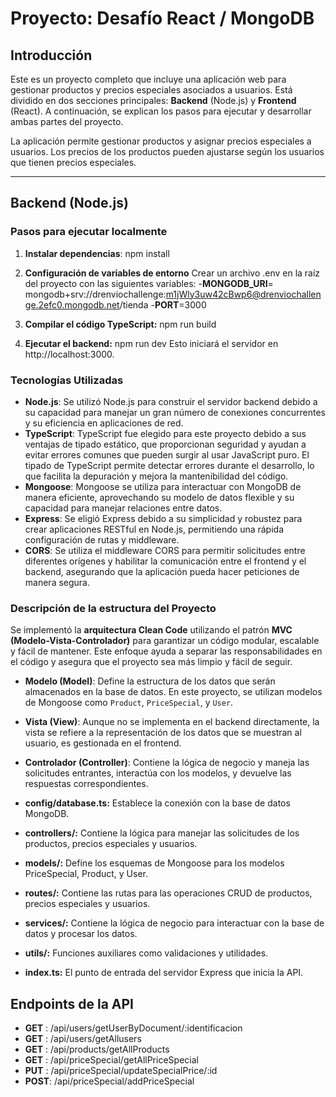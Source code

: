 # Proyecto: Desafío React / MongoDB

## Introducción

Este es un proyecto completo que incluye una aplicación web para gestionar productos y precios especiales asociados a usuarios. Está dividido en dos secciones principales: **Backend** (Node.js) y **Frontend** (React). A continuación, se explican los pasos para ejecutar y desarrollar ambas partes del proyecto.

La aplicación permite gestionar productos y asignar precios especiales a usuarios. Los precios de los productos pueden ajustarse según los usuarios que tienen precios especiales.

---

## Backend (Node.js)

### Pasos para ejecutar localmente

1. **Instalar dependencias**:
   npm install

2. **Configuración de variables de entorno**
   Crear un archivo .env en la raíz del proyecto con las siguientes variables:
   -**MONGODB_URI**= mongodb+srv://drenviochallenge:m1jWly3uw42cBwp6@drenviochallenge.2efc0.mongodb.net/tienda
   -**PORT**=3000

3. **Compilar el código TypeScript:**
   npm run build

4. **Ejecutar el backend:**
   npm run dev
   Esto iniciará el servidor en http://localhost:3000.

### Tecnologías Utilizadas

- **Node.js**: Se utilizó Node.js para construir el servidor backend debido a su capacidad para manejar un gran número de conexiones concurrentes y su eficiencia en aplicaciones de red.
- **TypeScript**: TypeScript fue elegido para este proyecto debido a sus ventajas de tipado estático, que proporcionan seguridad y ayudan a evitar errores comunes que pueden surgir al usar JavaScript puro. El tipado de TypeScript permite detectar errores durante el desarrollo, lo que facilita la depuración y mejora la mantenibilidad del código.
- **Mongoose**: Mongoose se utiliza para interactuar con MongoDB de manera eficiente, aprovechando su modelo de datos flexible y su capacidad para manejar relaciones entre datos.
- **Express**: Se eligió Express debido a su simplicidad y robustez para crear aplicaciones RESTful en Node.js, permitiendo una rápida configuración de rutas y middleware.
- **CORS**: Se utiliza el middleware CORS para permitir solicitudes entre diferentes orígenes y habilitar la comunicación entre el frontend y el backend, asegurando que la aplicación pueda hacer peticiones de manera segura.

### Descripción de la estructura del Proyecto

Se implementó la **arquitectura Clean Code** utilizando el patrón **MVC (Modelo-Vista-Controlador)** para garantizar un código modular, escalable y fácil de mantener. Este enfoque ayuda a separar las responsabilidades en el código y asegura que el proyecto sea más limpio y fácil de seguir.

- **Modelo (Model)**: Define la estructura de los datos que serán almacenados en la base de datos. En este proyecto, se utilizan modelos de Mongoose como `Product`, `PriceSpecial`, y `User`.
- **Vista (View)**: Aunque no se implementa en el backend directamente, la vista se refiere a la representación de los datos que se muestran al usuario, es gestionada en el frontend.
- **Controlador (Controller)**: Contiene la lógica de negocio y maneja las solicitudes entrantes, interactúa con los modelos, y devuelve las respuestas correspondientes.

- **config/database.ts:** Establece la conexión con la base de datos MongoDB.
- **controllers/:** Contiene la lógica para manejar las solicitudes de los productos, precios especiales y usuarios.
- **models/:** Define los esquemas de Mongoose para los modelos PriceSpecial, Product, y User.
- **routes/:** Contiene las rutas para las operaciones CRUD de productos, precios especiales y usuarios.
- **services/:** Contiene la lógica de negocio para interactuar con la base de datos y procesar los datos.
- **utils/:** Funciones auxiliares como validaciones y utilidades.
- **index.ts:** El punto de entrada del servidor Express que inicia la API.

## Endpoints de la API

- **GET** : /api/users/getUserByDocument/:identificacion
- **GET** : /api/users/getAllusers
- **GET** : /api/products/getAllProducts
- **GET** : /api/priceSpecial/getAllPriceSpecial
- **PUT** : /api/priceSpecial/updateSpecialPrice/:id
- **POST**: /api/priceSpecial/addPriceSpecial
